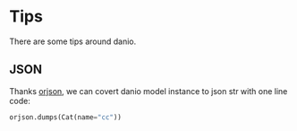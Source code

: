 # Tips

There are some tips around danio.

## JSON

Thanks [orjson](https://github.com/ijl/orjson),  we can covert danio model instance to json str with one line code:
```python
orjson.dumps(Cat(name="cc"))
```
